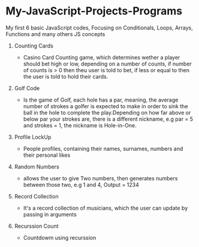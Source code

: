 # My-JavaScript-Projects-Programs
My first 6 basic JavaScript codes,  Focusing on Conditionals, Loops, Arrays, Functions and many others JS concepts

1. Counting Cards
    - Casino Card Counting game, which determines wether a player should bet high or low, depending on a number of counts, if number of counts is > 0 then theu user is told to bet, if less or equal to then the user is told to hold their cards.

2. Golf Code
    - Is the game of Golf, each hole has a par, meaning, the average number of strokes  a golfer is expected to make in order to sink the ball in the hole to complete the play.Depending on how far above or below par your strokes are, there is a different nickname, e.g par = 5 and strokes = 1, the nickname is Hole-in-One.

3. Profile LockUp
    - People profiles, containing their names, surnames, numbers and their personal likes

4. Random Numbers
    - allows the user to give Two numbers, then generates numbers between those two, e.g 1 and 4, Output = 1234

5. Record Collection
    - It's a record collection of musicians, which the user can update by passing in arguments

6. Recurssion Count
    - Countdowm using recurssion